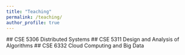 ```yaml
---
title: "Teaching"
permalink: /teaching/
author_profile: true
---
```

<link href="https://fonts.googleapis.com/css?family=Comfortaa:300,400,700|Righteous" rel="stylesheet">
## CSE 5306 Distributed Systems
## CSE 5311 Design and Analysis of Algorithms
## CSE 6332 Cloud Computing and Big Data 

<!---
### List of courses taught at UTA
* **Summer 2022:** CSE 5306 Distributed Systems
* **Summer 2022:** CSE 5311 Design and Analysis of Algorithms
* **Spring 2022:** CSE 5306 Distributed Systems
* **Spring 2022:** CSE 5311 Design and Analysis of Algorithms


### List of courses taught at Port City International University
* **Summer 2016:** CSE 227: Algorithms
* **Summer 2016:** CSE 228: Algorithms Sessional
* **Summer 2016:** CSE 331: Pattern Recognition
* **Summer 2016:** CSE 332: Pattern Recognition Sessional
* **Spring 2016:** CSE 227: Algorithms
* **Spring 2016:** CSE 228: Algorithms Sessional
* **Spring 2016:** CSE 331: Pattern Recognition
* **Spring 2016:** CSE 332: Pattern Recognition Sessional
* **Spring 2016:** CSE 321: Software Engineering
* **Spring 2016:** CSE 322: Software Engineering Sessional
* **Fall 2015:** CSE 321: Discrete Mathematics
* **Fall 2015:** CSE 132: Computer Programming Languages
* **Fall 2015:** CSE 232: Operating System Concepts Sessional
* **Fall 2015:** CSE 234: Computer Organization & Architecture Sessional
* **Summer 2015:** CSE 321: Software Engineering
* **Summer 2015:** CSE 322: Software Engineering Sessional
* **Summer 2015:** CSE 132: Computer Programming Languages
* **Summer 2015:** CSE 122: Structured Programming Languages Sessional
* **Summer 2015:** CSE 112: Computer Fundamentals & Programming Techniques Sessional
* **Spring 2015:** CSE 227: Algorithms
* **Spring 2015:** CSE 228: Algorithms Sessional
* **Spring 2015:** CSE 211: Object Oriented Programming
* **Spring 2015:** CSE 212: Object Oriented Programming Sessional
-->
